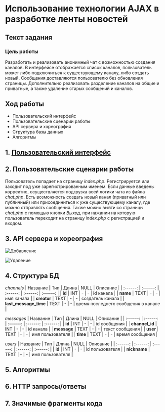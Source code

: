 # Использование технологии AJAX в разработке ленты новостей
## Текст задания
### Цель работы
Разработать и реализовать анонимный чат с возможностью создания каналов. В интерфейсе отображается список каналов, пользователь может либо подключиться к существующему каналу, либо создать новый. Сообщения доставляются пользователю без обновления страницы. Дополнительно реализовать разделение каналов на общие и приватные, а также удаление старых сообщений и каналов.
## Ход работы
- Пользовательский интерфейс
- Пользовательские сценарии работы
- API сервера и хореография
- Структура базы данных
- Алгоритмы
## 1. [Пользовательский интерфейс]()

## 2. Пользовательские сценарии работы

Пользователь попадает на страницу *index.php*. Регистрируется или заходит под уже зарегистрированным именем. Если данные введены корректно, осуществляется подгрузка всей логики чата из файла *chat.php*. Есть возможность создать новый канал (приватный или публичный) или присоединиться к уже существующему каналу, где можно отправлять сообщения. Также можно выйти со страницы *chat.php* c помощью кнопки *Выход*, при нажании на которую пользователь переходит на страницу *index.php* с регистрацией и входом.

## 3. API сервера и хореография

![Добавление]()

![Удаление]()

## 4. Структура БД

*channels*
| Название | Тип | Длина | NULL | Описание |
| :------: | :------: | :------: | :------: | :------: |
| **id** | INT | - | - | id канала |
| **name** | TEXT | - | - | имя канала |
| **creator** | TEXT | - | - | создатель канала |
| **last_message_time** | TEXT | - | - | время последнего сообщения в канале |

*messages*
| Название | Тип | Длина | NULL | Описание |
| :------: | :------: | :------: | :------: | :------: |
| **id** | INT | - | - | id сообщения |
| **channel_id** | INT | - | - | id канала |
| **message** | TEXT | - | - | текст сообщения |
| **user** | TEXT | - | - | имя пользователя |
| **time** | TEXT | - | - | время сообщения |

*users*
| Название | Тип | Длина | NULL | Описание |
| :------: | :------: | :------: | :------: | :------: |
| **id** | INT | - | - | id пользователя |
| **nickname** | TEXT | - | - | имя пользователя |

## 5. Алгоритмы

## 6. HTTP запросы/ответы

## 7. Значимые фрагменты кода
